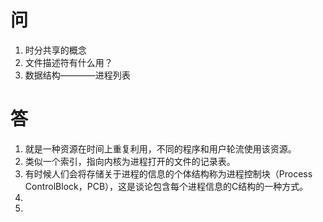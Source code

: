 # 问
1. 时分共享的概念
2. 文件描述符有什么用？
3. 数据结构————进程列表

# 答

1. 就是一种资源在时间上重复利用，不同的程序和用户轮流使用该资源。
2. 类似一个索引，指向内核为进程打开的文件的记录表。
3. 有时候人们会将存储关于进程的信息的个体结构称为进程控制块（Process ControlBlock，PCB），这是谈论包含每个进程信息的C结构的一种方式。
4. 
5. 

